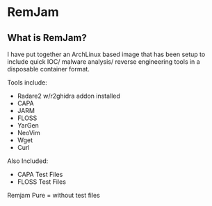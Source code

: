 # RemJam

## What is RemJam?

I have put together an ArchLinux based image that has been setup to include quick IOC/ malware analysis/ reverse engineering tools in a disposable container format.

Tools include:
- Radare2 w/r2ghidra addon installed
- CAPA
- JARM
- FLOSS
- YarGen
- NeoVim
- Wget
- Curl

Also Included:
- CAPA Test Files
- FLOSS Test Files

Remjam Pure = without test files